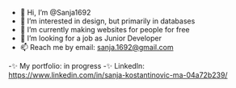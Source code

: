 - 👋 Hi, I’m @Sanja1692
- 👀 I’m interested in design, but primarily in databases 
- 🌱 I’m currently making websites for people for free
- 💞️ I’m looking for a job as Junior Developer
- 📫 Reach me by email: sanja.1692@gmail.com

-✨ My portfolio: in progress
-✨ LinkedIn: https://www.linkedin.com/in/sanja-kostantinovic-ma-04a72b239/
